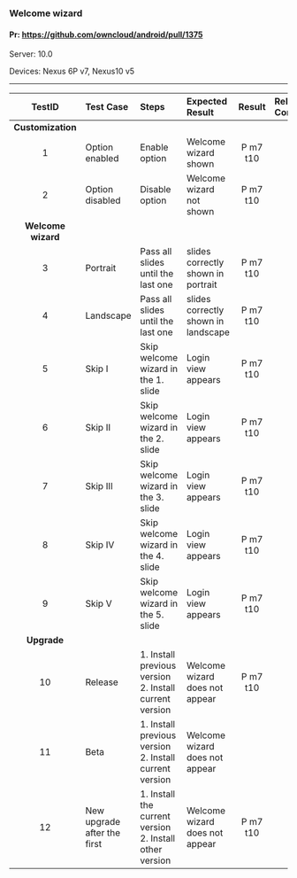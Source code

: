 ###  Welcome wizard

#### Pr: https://github.com/owncloud/android/pull/1375

Server: 10.0

Devices: Nexus 6P v7, Nexus10 v5

---

 
| TestID | Test Case | Steps | Expected Result | Result | Related Comment |
| :----: | :-------- | :---- | :-------------- | :----: | :------ |
|**Customization**|||||
| 1 | Option enabled | Enable option | Welcome wizard shown  | P m7 t10 |  |
| 2 | Option disabled | Disable option | Welcome wizard not shown  | P m7 t10 |  |
|**Welcome wizard**|||||
| 3 | Portrait | Pass all slides until the last one | slides correctly shown in portrait  | P m7 t10 |  |
| 4 | Landscape | Pass all slides until the last one | slides correctly shown in landscape  | P m7 t10 |  |
| 5 | Skip I | Skip welcome wizard in the 1. slide| Login view appears | P m7 t10 |  |
| 6 | Skip II | Skip welcome wizard in the 2. slide| Login view appears | P m7 t10|  |
| 7 | Skip III | Skip welcome wizard in the 3. slide| Login view appears | P m7 t10|  |
| 8 | Skip IV | Skip welcome wizard in the 4. slide| Login view appears | P m7 t10|  |
| 9 | Skip V | Skip welcome wizard in the 5. slide| Login view appears | P m7 t10|  |
|**Upgrade**|||||
| 10 | Release | 1. Install previous version<br>2. Install current version| Welcome wizard does not appear | P m7 t10 |  |
| 11 | Beta | 1. Install previous version<br>2. Install current version| Welcome wizard does not appear |  |  |
| 12 | New upgrade after the first | 1. Install the current version<br>2. Install other version| Welcome wizard does not appear | P m7 t10 |  |

